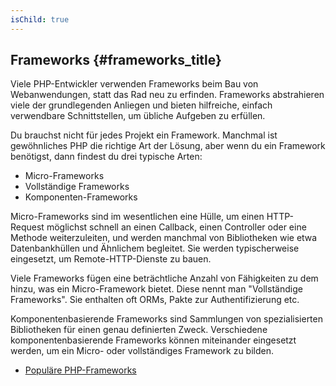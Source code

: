 ```yaml
---
isChild: true
---
```


## Frameworks {#frameworks_title}

Viele PHP-Entwickler verwenden Frameworks beim Bau von Webanwendungen, statt das Rad neu zu erfinden. Frameworks abstrahieren viele der grundlegenden Anliegen und bieten hilfreiche, einfach verwendbare Schnittstellen, um übliche Aufgeben zu erfüllen.

Du brauchst nicht für jedes Projekt ein Framework. Manchmal ist gewöhnliches PHP die richtige Art der Lösung, aber wenn du ein Framework benötigst, dann findest du drei typische Arten:

* Micro-Frameworks
* Vollständige Frameworks
* Komponenten-Frameworks

Micro-Frameworks sind im wesentlichen eine Hülle, um einen HTTP-Request möglichst schnell an einen Callback, einen Controller oder eine Methode weiterzuleiten, und werden manchmal von Bibliotheken wie etwa Datenbankhüllen und Ähnlichem begleitet. Sie werden typischerweise eingesetzt, um Remote-HTTP-Dienste zu bauen.

Viele Frameworks fügen eine beträchtliche Anzahl von Fähigkeiten zu dem hinzu, was ein Micro-Framework bietet. Diese nennt man "Vollständige Frameworks". Sie enthalten oft ORMs, Pakte zur Authentifizierung etc.

Komponentenbasierende Frameworks sind Sammlungen von spezialisierten Bibliotheken für einen genau definierten Zweck. Verschiedene komponentenbasierende Frameworks können miteinander eingesetzt werden, um ein Micro- oder vollständiges Framework zu bilden.

* [Populäre PHP-Frameworks](https://github.com/codeguy/php-the-right-way/wiki/Frameworks)